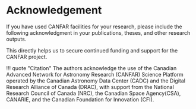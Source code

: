 # Acknowledgement

If you have used CANFAR facilities for your research, please include the following acknowledgment in your publications, theses, and other research outputs.

This directly helps us to secure continued funding and support for the CANFAR project.

!!! quote "Citation"
    The authors acknowledge the use of the Canadian Advanced Network for Astronomy Research (CANFAR) Science Platform operated by the Canadian Astronomy Data Center (CADC) and the Digital Research Alliance of Canada (DRAC), with support from the National Research Council of Canada (NRC), the Canadian Space Agency(CSA), CANARIE, and the Canadian Foundation for Innovation (CFI).

